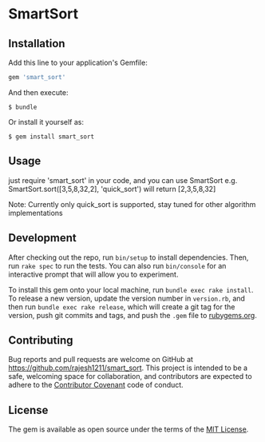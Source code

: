 # SmartSort

## Installation

Add this line to your application's Gemfile:

```ruby
gem 'smart_sort'
```

And then execute:

    $ bundle

Or install it yourself as:

    $ gem install smart_sort

## Usage

just require 'smart_sort' in your code, and you can use SmartSort e.g.
SmartSort.sort([3,5,8,32,2], 'quick_sort')
will return [2,3,5,8,32]


Note: Currently only quick_sort is supported, stay tuned for other algorithm implementations

## Development

After checking out the repo, run `bin/setup` to install dependencies. Then, run `rake spec` to run the tests. You can also run `bin/console` for an interactive prompt that will allow you to experiment.

To install this gem onto your local machine, run `bundle exec rake install`. To release a new version, update the version number in `version.rb`, and then run `bundle exec rake release`, which will create a git tag for the version, push git commits and tags, and push the `.gem` file to [rubygems.org](https://rubygems.org).

## Contributing

Bug reports and pull requests are welcome on GitHub at https://github.com/rajesh1211/smart_sort. This project is intended to be a safe, welcoming space for collaboration, and contributors are expected to adhere to the [Contributor Covenant](contributor-covenant.org) code of conduct.


## License

The gem is available as open source under the terms of the [MIT License](http://opensource.org/licenses/MIT).

